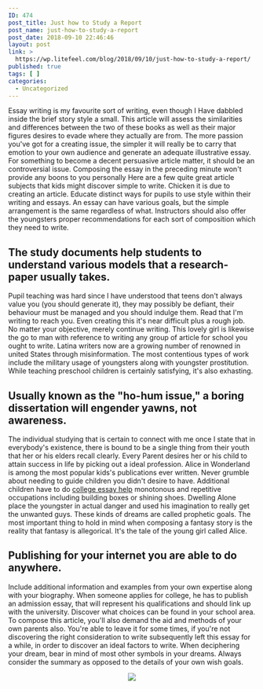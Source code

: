 ```yaml
---
ID: 474
post_title: Just how to Study a Report
post_name: just-how-to-study-a-report
post_date: 2018-09-10 22:46:46
layout: post
link: >
  https://wp.litefeel.com/blog/2018/09/10/just-how-to-study-a-report/
published: true
tags: [ ]
categories:
  - Uncategorized
---
```

<p>Essay writing is my favourite sort of writing, even though I Have dabbled inside the brief story style a small. This article will assess the similarities and differences between the two of these books as well as their major figures desires to evade where they actually are from. The more passion you've got for a creating issue, the simpler it will really be to carry that emotion to your own audience and generate an adequate illustrative essay. For something to become a decent persuasive article matter, it should be an controversial issue. Composing the essay in the preceding minute won't provide any boons to you personally Here are a few quite great article subjects that kids might discover simple to write. Chicken it is due to creating an article. Educate distinct ways for pupils to use style within their writing and essays. An essay can have various goals, but the simple arrangement is the same regardless of what. Instructors should also offer the youngsters proper recommendations for each sort of composition which they need to write.  <h2>The study documents help students to understand various models that a research-paper usually takes.</h2><p>Pupil teaching was hard since I have understood that teens don't always value you (you should generate it), they may possibly be defiant, their behaviour must be managed and you should indulge them. Read that I'm writing to reach you. Even creating this it's near difficult plus a rough job. No matter your objective, merely continue writing. This lovely girl is likewise the go to man with reference to writing any group of article for school you ought to write. Latina writers now are a growing number of renowned in united States through misinformation. The most contentious types of work include the military usage of youngsters along with youngster prostitution. While teaching preschool children is certainly satisfying, it's also exhasting.  <h2>Usually known as the "ho-hum issue," a boring dissertation will engender yawns, not awareness.</h2><p>The individual studying that is certain to connect with me once I state that in everybody's existence, there is bound to be a single thing from their youth that her or his elders recall clearly. Every Parent desires her or his child to attain success in life by picking out a ideal profession. Alice in Wonderland is among the most popular kids's publications ever written. Never grumble about needing to guide children you didn't desire to have. Additional children have to do <a href="http://college-essay.info/">college essay help</a> monotonous and repetitive occupations including building boxes or shining shoes. Dwelling Alone place the youngster in actual danger and used his imagination to really get the unwanted guys. These kinds of dreams are called prophetic goals. The most important thing to hold in mind when composing a fantasy story is the reality that fantasy is allegorical. It's the tale of the young girl called Alice. <p style="text-align:center"></p>  <h2>Publishing for your internet you are able to do anywhere.</h2><p>Include additional information and examples from your own expertise along with your biography. When someone applies for college, he has to publish an admission essay, that will represent his qualifications and should link up with the university. Discover what choices can be found in your school area. To compose this article, you'll also demand the aid and methods of your own parents also. You're able to leave it for some times, if you're not discovering the right consideration to write subsequently left this essay for a while, in order to discover an ideal factors to write. When deciphering your dream, bear in mind of most other symbols in your dreams. Always consider the summary as opposed to the details of your own wish goals. <p style="text-align:center"><img src="https://scontent.cdninstagram.com/hphotos-xpa1/t51.2885-15/s640x640/sh0.08/e35/12292670_1170874539609416_1178484890_n.jpg" style="max-width: 500px;border: none"></p>